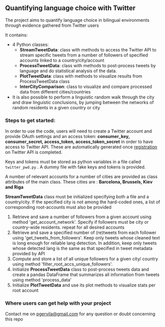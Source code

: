 ## Quantifying language choice with Twitter

The project aims to quantify language choice in bilingual environments through evidence 
gathered from Twitter users

It contains:
  - 4 Python classes:
    - __StreamTweetData__: class with methods to access the Twitter API to stream specific tweets 
    from a number of followers of specified accounts linked to a country/city/account
    - __ProcessTweetData__: class with methods to post-process tweets by language 
    and do statistical analysis of the data.
    - __PlotTweetData__: class with methods to visualize results from ProcessTweetData class
    - __InterCityComparison__: class to visualize and compare processed data 
    from different cities/countries
  - It is also possible to perform a linguistic random walk through the city and draw linguistic conclusions,
    by jumping between the networks of random residents in a given country or city
 

### Steps to get started:

 In order to use the code, users will need to create a Twitter account and provide OAuth settings and 
an access token: __consumer_key, consumer_secret,
access_token, access_token_secret__ in order to have access to Twitter API. These are automatically
generated once [registration](https://dev.twitter.com/apps) on Twitter API is completed. 

Keys and tokens must be stored as python variables in a file called `twitter_pwd.py` . 
A dummy file with fake keys and tokens is provided.

A number of relevant accounts for a number of cities are provided as class attributes 
of the main class. These cities are : __Barcelona, Brussels, Kiev and Riga__

__StreamTweetData__ class must be initialized specifying both a file and a country/city. If the specified city
is not among the hard-coded ones, a list of corresponding root-accounts must also be provided

1. Retrieve and save a number of followers from a given account using method 'get_account_network'. 
Specify if followers must be city or country-wide residents. repeat for all desired accounts
2. Retrieve and save a specified number of (re)tweets from each follower using 'get_tweets_from_followers'. Keep only tweets whose cleaned text is long enough for reliable
 lang detection. In addition, keep only tweets whose detected lang is the same as that specified in tweet metadata provided by API 
3. Compute and store a list of all unique followers for a given city/ country using method 'filter_root_accs_unique_followers'. 
4. Initialize __ProcessTweetData__ class to post-process tweets data and create a pandas DataFrame that summarizes all information from tweets using method 'process_data'
5. Initialize __PlotTweetData__ and use its plot methods to visualize stats per root account






   
### Where users can get help with your project

Contact me on pgervila@gmail.com for any question or doubt concerning this repo
   

